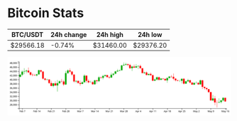 # Bitcoin Stats

BTC/USDT|24h change|24h high|24h low|
|---|---|---|---|
|$29566.18|-0.74%|$31460.00|$29376.20|

<img src="./chart.svg">
